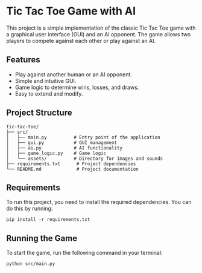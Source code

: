 # Tic Tac Toe Game with AI

This project is a simple implementation of the classic Tic Tac Toe game with a graphical user interface (GUI) and an AI opponent. The game allows two players to compete against each other or play against an AI.

## Features

- Play against another human or an AI opponent.
- Simple and intuitive GUI.
- Game logic to determine wins, losses, and draws.
- Easy to extend and modify.

## Project Structure

```
tic-tac-toe/
├── src/
│   ├── main.py          # Entry point of the application
│   ├── gui.py           # GUI management
│   ├── ai.py            # AI functionality
│   ├── game_logic.py    # Game logic
│   └── assets/          # Directory for images and sounds
├── requirements.txt      # Project dependencies
└── README.md             # Project documentation
```

## Requirements

To run this project, you need to install the required dependencies. You can do this by running:

```
pip install -r requirements.txt
```

## Running the Game

To start the game, run the following command in your terminal:

```
python src/main.py
```